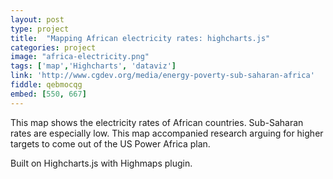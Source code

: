 ```yaml
---
layout: post
type: project
title:  "Mapping African electricity rates: highcharts.js"
categories: project
image: "africa-electricity.png"
tags: ['map','Highcharts', 'dataviz']
link: 'http://www.cgdev.org/media/energy-poverty-sub-saharan-africa'
fiddle: qebmocqg
embed: [550, 667]
---
```


This map shows the electricity rates of African countries. Sub-Saharan rates are especially low. This map accompanied research arguing for higher targets to come out of the US Power Africa plan.

Built on Highcharts.js with Highmaps plugin.